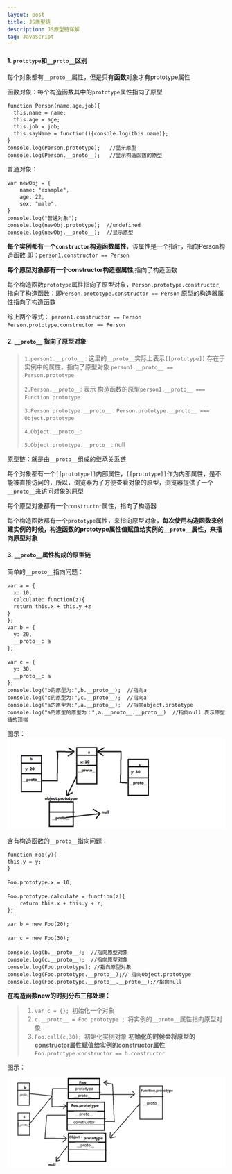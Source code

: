 ```yaml
---
layout: post
title: JS原型链
description: JS原型链详解
tag: JavaScript
---
```


#### 1. `prototype`和`__proto__`区别

​	每个对象都有`__proto__`属性，但是只有**函数**对象才有prototype属性

函数对象：每个构造函数其中的`prototype`属性指向了原型

```
function Person(name,age,job){
  this.name = name;
  this.age = age;
  this.job = job;
  this.sayName = function(){console.log(this.name)};
}
console.log(Person.prototype);   //显示原型
console.log(Person.__proto__);   //显示构造函数的原型
```

普通对象：

```
var newObj = {
	name: "example",
	age: 22,
	sex: "male",
}
console.log("普通对象");
console.log(newObj.prototype);  //undefined
console.log(newObj.__proto__);  //显示原型
```

**每个实例都有一个`constructor`构造函数属性**，该属性是一个指针，指向Person构造函数 即：`person1.constructor == Person`

**每个原型对象都有一个constructor构造器属性**,指向了构造函数

每个构造函数`prototype`属性指向了原型对象，`Person.prototype.constructor`,指向了构造函数：即`Person.prototype.constructor == Person` 原型的构造器属性指向了构造函数

综上两个等式： `perosn1.constructor == Person`  `Person.prototype.constructor == Person`

#### 2. `__proto__` 指向了原型对象

> `1.person1.__proto__` : 这里的`__proto__`实际上表示`[[prototype]]` 存在于实例中的属性，指向了原型对象  `person1.__proto__ == Person.prototype`
>
> `2.Person.__proto__`: 表示  构造函数的原型`person1.__proto__ === Function.prototype`
>
> `3.Person.prototype.__proto__` : `Person.prototype.__proto__ === Object.prototype`
>
> `4.Object.__proto__`: 
>
> `5.Object.prototype.__proto__`: null

原型链：就是由`__proto__`组成的继承关系链

每个对象都有一个`[[prototype]]`内部属性，`[[prototype]]`作为内部属性，是不能被直接访问的，所以，浏览器为了方便查看对象的原型，浏览器提供了一个`__proto__`来访问对象的原型

每个原型对象都有一个`constructor`属性，指向了构造器

每个构造函数都有一个`prototype`属性，来指向原型对象，**每次使用构造函数来创建实例的时候，构造函数的prototype属性值赋值给实例的`__proto__`属性，来指向原型对象**

#### 3. `__proto__`属性构成的原型链

简单的`__proto__`指向问题：

```
var a = {
  x: 10,
  calculate: function(z){
  return this.x + this.y +z
}
};
var b = {
  y: 20,
  __proto__: a
};

var c = {
  y: 30,
  __proto__: a		
};
console.log("b的原型为:",b.__proto__);  //指向a
console.log("c的原型为:",c.__proto__);  //指向a
console.log("a的原型为:",a.__proto__);  //指向object.prototype
console.log("a的原型的原型为：",a.__proto__.__proto__)  //指向null 表示原型链的顶端
```

图示：![chain2](/images/article/chain2.PNG)

含有构造函数的`__proto__`指向问题：

```
function Foo(y){
this.y = y;
}

Foo.prototype.x = 10;

Foo.prototype.calculate = function(z){
	return this.x + this.y + z;
};

var b = new Foo(20);

var c = new Foo(30);

console.log(b.__proto__);  //指向原型对象
console.log(c.__proto__);  //指向原型对象
console.log(Foo.prototype); //指向原型对象
console.log(Foo.prototype.__proto__);// 指向Object.prototype
console.log(Foo.prototype.__proto__.__proto__);//指向null
```

 **在构造函数new的时刻分布三部处理：**

> 1. `var c = {}; `初始化一个对象
> 2. `c.__proto__ = Foo.prototype ; `将实例的`__proto__`属性指向原型对象
> 3. `Foo.call(c,30); `初始化实例对象  **初始化的时候会将原型的constructor属性赋值给实例的constructor属性**  `Foo.prototype.constructor == b.constructor`

图示：

![chain3](/images/article/chain3.PNG)
